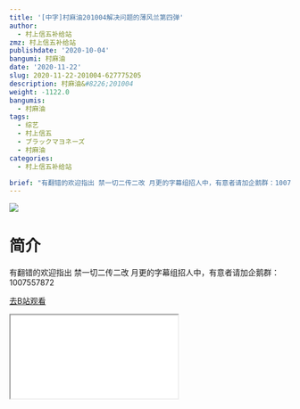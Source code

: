 ```yaml
---
title: '[中字]村麻油201004解决问题的薄风兰第四弹'
author:
  - 村上信五补给站
zmz: 村上信五补给站
publishdate: '2020-10-04'
bangumi: 村麻油
date: '2020-11-22'
slug: 2020-11-22-201004-627775205
description: 村麻油&#8226;201004
weight: -1122.0
bangumis:
  - 村麻油
tags:
  - 综艺
  - 村上信五
  - ブラックマヨネーズ
  - 村麻油
categories:
  - 村上信五补给站

brief: "有翻错的欢迎指出 禁一切二传二改 月更的字幕组招人中，有意者请加企鹅群：1007557872"
---
```

![](https://raw.githubusercontent.com/tcgriffith/owaraisite/master/static/tmpimg/fca9f7a7b0c96c3d333dc4c2bcc62c9c430445f2.jpg.480.jpg)
# 简介  
有翻错的欢迎指出
禁一切二传二改
月更的字幕组招人中，有意者请加企鹅群：1007557872  

[去B站观看](https://www.bilibili.com/video/av627775205/)
<div class ="resp-container"><iframe class="testiframe" src="//player.bilibili.com/player.html?aid=627775205"", scrolling="no", allowfullscreen="true" > </iframe></div> 
